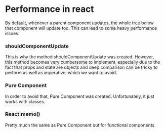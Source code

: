 # Performance in react

By default, whenever a parent component updates, the whole tree below that component will update too. This can lead to some heavy performance issues.

### shouldComponentUpdate

This is why the method shouldComponentUpdate was created. However, this method becomes very cumbersome to implement, especially due to the fact that props and state are objects and deep comparison can be tricky to perform as well as imperative, which we want to avoid.

### Pure Component

In order to avoid that, Pure Component was created. Unfortunately, it just works with classes.

### React.memo()

Pretty much the same as Pure Component but for functional components.
